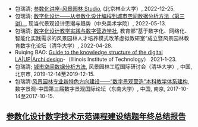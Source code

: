 * 包瑞清; [参数化讲座-风景园林 Studio](https://digit-x.github.io/digit_x/#/./markdown/P_param_design_practice2exploration), (北京林业大学）, 2022-12-25.
* 包瑞清; [数字化设计——从参数化设计编程到城市空间数据分析方法（第三讲）](https://digit-x.github.io/digit_x/#/./markdown/P_parametric_design2USDA), 现当代景观设计思潮与趋势（中央美术学院）, 2022-05-13.
* 包瑞清; [数字化设计教学实践与数字营造学社](https://digit-x.github.io/digit_x/#/./markdown/P_DDTeachingPractice_DCS), 教育部“基于数字化、网络化、智能化实践需求的风景园林人才培养模式改革虚拟教研室”成立暨风景园林教育数字化论坛（清华大学）, 2022-04-28.
* Ruiqing BAO: [Guide to the knowledge structure of the digital LA|UP|Archi design](https://digit-x.github.io/digit_x/#/./markdown/iit_guide)-（Illinois Institute of Technology） 2021-1-23.
* 包瑞清; [城市空间数据分析方法](https://digit-x.github.io/digit_x/#/./markdown/P_USDataAnalysisMethod), 风景园林工程国际研讨会（清华大学）, 中国, 北京市, 2019-12-14至2019-12-15.
* 包瑞清:[风景园林专业新特色方向建设——“数字景观营造”本科教学体系建构](https://digit-x.github.io/digit_x/#/./markdown/construction_of_undergraduate_teaching_system_of_digital_construction),数字景观-中国第三届数字景观国际论坛（东南大学）, 中国, 南京, 2017-10-14至2017-10-15.


## [参数化设计数字技术示范课程建设结题年终总结报告](https://digit-x.github.io/digit_x/#/./markdown/IUR_closing_report)